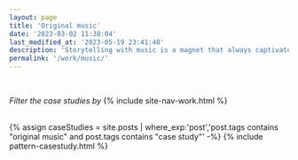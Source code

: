 ```yaml
---
layout: page
title: 'Original music'
date: '2023-03-02 11:38:04'
last_modified_at: '2023-05-19 23:41:40'
description: 'Storytelling with music is a magnet that always captivated me. Evoking a theme through interconnected songs is what makes the concept album my favourite medium.'
permalink: '/work/music/'
---
```

<br>
<p><em>Filter the case studies by</em> {% include site-nav-work.html %}</p>
<br>
{% assign caseStudies = site.posts | where_exp:'post','post.tags contains "original music" and post.tags contains "case study"' -%}
{% include pattern-casestudy.html %}